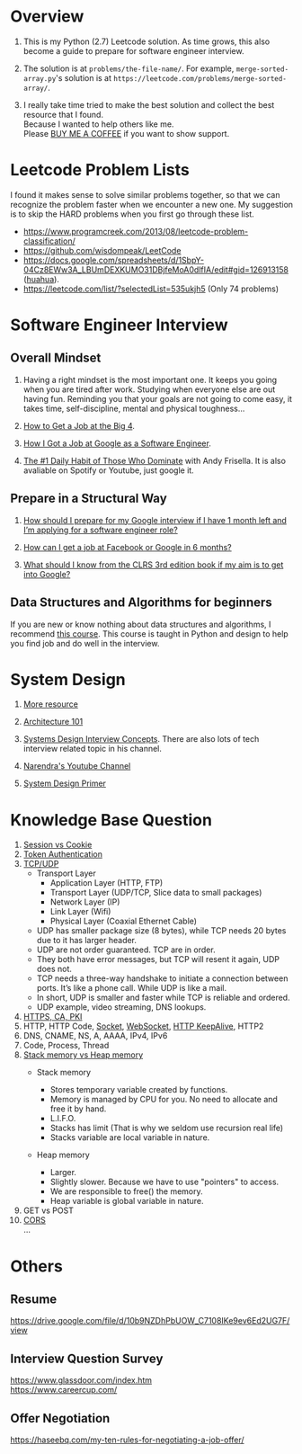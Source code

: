 # Overview
1. This is my Python (2.7) Leetcode solution.
As time grows, this also become a guide to prepare for software engineer interview.

2. The solution is at `problems/the-file-name/`.
For example, `merge-sorted-array.py`'s solution is at `https://leetcode.com/problems/merge-sorted-array/`.

2. I really take time tried to make the best solution and collect the best resource that I found.  
Because I wanted to help others like me.  
Please [BUY ME A COFFEE](https://www.buymeacoffee.com/chriswu) if you want to show support.


# Leetcode Problem Lists
I found it makes sense to solve similar problems together, so that we can recognize the problem faster when we encounter a new one. My suggestion is to skip the HARD problems when you first go through these list.

* https://www.programcreek.com/2013/08/leetcode-problem-classification/
* https://github.com/wisdompeak/LeetCode
* https://docs.google.com/spreadsheets/d/1SbpY-04Cz8EWw3A_LBUmDEXKUMO31DBjfeMoA0dlfIA/edit#gid=126913158 ([huahua](https://www.youtube.com/user/xxfflower/videos)).
* https://leetcode.com/list/?selectedList=535ukjh5 (Only 74 problems)


# Software Engineer Interview
## Overall Mindset
1. Having a right mindset is the most important one. It keeps you going when you are tired after work. Studying when everyone else are out having fun. Reminding you that your goals are not going to come easy, it takes time, self-discipline, mental and physical toughness...

2. [How to Get a Job at the Big 4](https://youtu.be/YJZCUhxNCv8).

3. [How I Got a Job at Google as a Software Engineer](https://www.youtube.com/watch?v=UPO-9iMjBpc).

4. [The #1 Daily Habit of Those Who Dominate](https://podcasts.apple.com/tw/podcast/the-mfceo-project/id1012570406?i=1000412624447) with Andy Frisella. It is also avaliable on Spotify or Youtube, just google it.

## Prepare in a Structural Way
1. [How should I prepare for my Google interview if I have 1 month left and I’m applying for a software engineer role?](https://www.quora.com/How-should-I-prepare-for-my-Google-interview-if-I-have-1-month-left-and-I%E2%80%99m-applying-for-a-software-engineer-role/answer/Anthony-D-Mays?ch=10&share=5c488000&srid=W0jqp)

2. [How can I get a job at Facebook or Google in 6 months?](https://www.quora.com/How-can-I-get-a-job-at-Facebook-or-Google-in-6-months-I-need-a-concise-work-plan-to-build-a-good-enough-skill-set-Should-I-join-some-other-start-up-or-build-my-own-projects-start-up-Should-I-just-focus-on-practicing-data-structures-and-algorithms/answer/Jimmy-Saade)

3. [What should I know from the CLRS 3rd edition book if my aim is to get into Google?](https://www.quora.com/What-should-I-know-from-the-CLRS-3rd-edition-book-if-my-aim-is-to-get-into-Google/answer/Jimmy-Saade)

## Data Structures and Algorithms for beginners
If you are new or know nothing about data structures and algorithms, I recommend [this course](<https://classroom.udacity.com/courses/ud513>). This course is taught in Python and design to help you find job and do well in the interview.


# System Design
1. [More resource](https://github.com/shashank88/system_design)

2. [Architecture 101](https://engineering.videoblocks.com/web-architecture-101-a3224e126947)

3. [Systems Design Interview Concepts](https://www.youtube.com/watch?v=REB_eGHK_P4). There are also lots of tech interview related topic in his channel.

4. [Narendra's Youtube Channel](https://www.youtube.com/channel/UCn1XnDWhsLS5URXTi5wtFTA/playlists)

5. [System Design Primer](https://github.com/donnemartin/system-design-primer)


# Knowledge Base Question
1. [Session vs Cookie](https://medium.com/@chriswrite/session-vs-cookie-software-engineer-top-asked-question-1-9bdbc0766739)
2. [Token Authentication](https://medium.com/@chriswrite/token-authentication-software-engineer-top-asked-question-2-76dd2ed7c2d5)
3. [TCP/UDP](https://www.youtube.com/watch?v=Vdc8TCESIg8)
    * Transport Layer
        * Application Layer (HTTP, FTP)
        * Transport Layer (UDP/TCP, Slice data to small packages)
        * Network Layer (IP)
        * Link Layer (Wifi)
        * Physical Layer (Coaxial Ethernet Cable)
    * UDP has smaller package size (8 bytes), while TCP needs 20 bytes due to it has larger header.
    * UDP are not order guaranteed. TCP are in order.
    * They both have error messages, but TCP will resent it again, UDP does not.
    * TCP needs a three-way handshake to initiate a connection between ports. It’s like a phone call. While UDP is like a mail.
    * In short, UDP is smaller and faster while TCP is reliable and ordered.
    * UDP example, video streaming, DNS lookups.
4. [HTTPS, CA, PKI](https://www.youtube.com/watch?v=i-rtxrEz_E8)
5. HTTP, HTTP Code, [Socket](https://www.youtube.com/watch?v=Y0g3M4VG6Ns), [WebSocket](https://www.youtube.com/watch?v=i5OVcTdt_OU), [HTTP KeepAlive](https://www.youtube.com/watch?v=j8lgFaIajko), HTTP2
6. DNS, CNAME, NS, A, AAAA, IPv4, IPv6
7. Code, Process, Thread
8. [Stack memory vs Heap memory](https://www.gribblelab.org/CBootCamp/7_Memory_Stack_vs_Heap.html)
    * Stack memory
        * Stores temporary variable created by functions.
        * Memory is managed by CPU for you. No need to allocate and free it by hand.
        * L.I.F.O.
        * Stacks has limit (That is why we seldom use recursion real life)
        * Stacks variable are local variable in nature.

    * Heap memory
        * Larger.
        * Slightly slower. Because we have to use "pointers" to access.
        * We are responsible to free() the memory.
        * Heap variable is global variable in nature.
9. GET vs POST
10. [CORS](https://www.youtube.com/watch?v=eWEgUcHPle0)  
...


# Others
## Resume
<https://drive.google.com/file/d/10b9NZDhPbUOW_C7108IKe9ev6Ed2UG7F/view>

## Interview Question Survey
<https://www.glassdoor.com/index.htm>  
<https://www.careercup.com/>

## Offer Negotiation
<https://haseebq.com/my-ten-rules-for-negotiating-a-job-offer/>

